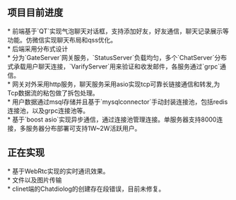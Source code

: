 <h2>项目目前进度</h2>
* 前端基于`QT`实现气泡聊天对话框，支持添加好友，好友通信，聊天记录展示等功能。仿微信实现聊天布局和qss优化。   <br>
*  后端采用分布式设计   <br>
*  分为`GateServer`网关服务，`StatusServer`负载均匀，多个`ChatServer`分布式承载用户聊天连接，`VarifyServer`用来验证和收发邮件，各服务通过`grpc`通信。  <br> 
*  网关对外采用http服务，聊天服务采用asio实现tcp可靠长链接通信和转发,为Tcp数据流的粘包做了拆包处理。  <br>
* 用户数据通过msql存储并且基于`mysqlconnector`手动封装连接池，包括redis连接池，以及grpc连接池等。  <br>
* 基于`boost asio`实现异步通信，通过连接池管理连接。单服务器支持8000连接，多服务器分布部署可支持1W~2W活跃用户。  <br>

<h2>正在实现</h2>
* 基于WebRtc实现的实时通讯效果。  <br>
* 文件以及图片传输  <br>
* clinet端的Chatdiolog的创建存在段错误，目前未修复。  <br>
